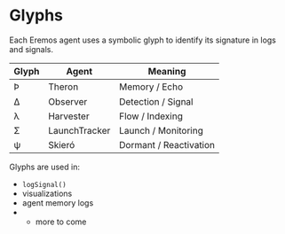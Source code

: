 # Glyphs

Each Eremos agent uses a symbolic glyph to identify its signature in logs and signals.

| Glyph | Agent         | Meaning                |
| ----- | ------------- | ---------------------- |
| Ϸ     | Theron        | Memory / Echo          |
| Δ     | Observer      | Detection / Signal     |
| λ     | Harvester     | Flow / Indexing        |
| Σ     | LaunchTracker | Launch / Monitoring    |
| ψ     | Skieró        | Dormant / Reactivation |

Glyphs are used in:

- `logSignal()`
- visualizations
- agent memory logs
- - more to come

